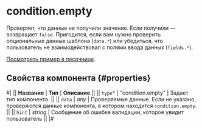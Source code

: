 # condition.empty

Проверяет, что данные не получили значение. Если получили — возвращает `false`. Пригодится, если вам нужно проверить опциональные данные шаблона (`data.*`) или убедиться, что пользователь не взаимодействовал с полями ввода данных (`fields.*`).

[Посмотреть пример в песочнице](https://clck.ru/URYpB).

## Свойства компонента {#properties}

#|
|| **Название** | **Тип** | **Описание** ||
|| `type`<span style="color: red">\*</span> | "condition.empty" | Задает тип компонента. ||
|| `data` | _any_ | Проверяемые данные. Если не указано, проверяются данные компонента, в котором находится `condition.empty`. ||
|| `hint` | _string_ | Сообщение об ошибке валидации, которое увидит пользователь ||
|#
